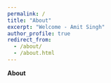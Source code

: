 ```yaml
---
permalink: /
title: "About"
excerpt: "Welcome - Amit Singh"
author_profile: true
redirect_from: 
  - /about/
  - /about.html
---
```

**About**



